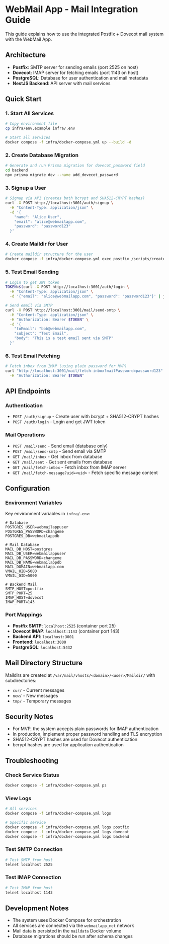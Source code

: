 # WebMail App - Mail Integration Guide

This guide explains how to use the integrated Postfix + Dovecot mail system with the WebMail App.

## Architecture

- **Postfix**: SMTP server for sending emails (port 2525 on host)
- **Dovecot**: IMAP server for fetching emails (port 1143 on host)
- **PostgreSQL**: Database for user authentication and mail metadata
- **NestJS Backend**: API server with mail services

## Quick Start

### 1. Start All Services

```bash
# Copy environment file
cp infra/env.example infra/.env

# Start all services
docker compose -f infra/docker-compose.yml up --build -d
```

### 2. Create Database Migration

```bash
# Generate and run Prisma migration for dovecot_password field
cd backend
npx prisma migrate dev --name add_dovecot_password
```

### 3. Signup a User

```bash
# Signup via API (creates both bcrypt and SHA512-CRYPT hashes)
curl -X POST http://localhost:3001/auth/signup \
  -H "Content-Type: application/json" \
  -d '{
    "name": "Alice User",
    "email": "alice@webmailapp.com",
    "password": "password123"
  }'
```

### 4. Create Maildir for User

```bash
# Create maildir structure for the user
docker compose -f infra/docker-compose.yml exec postfix /scripts/create_maildir.sh webmailapp.com alice
```

### 5. Test Email Sending

```bash
# Login to get JWT token
TOKEN=$(curl -X POST http://localhost:3001/auth/login \
  -H "Content-Type: application/json" \
  -d '{"email": "alice@webmailapp.com", "password": "password123"}' | jq -r '.access_token')

# Send email via SMTP
curl -X POST http://localhost:3001/mail/send-smtp \
  -H "Content-Type: application/json" \
  -H "Authorization: Bearer $TOKEN" \
  -d '{
    "toEmail": "bob@webmailapp.com",
    "subject": "Test Email",
    "body": "This is a test email sent via SMTP"
  }'
```

### 6. Test Email Fetching

```bash
# Fetch inbox from IMAP (using plain password for MVP)
curl "http://localhost:3001/mail/fetch-inbox?mailPassword=password123" \
  -H "Authorization: Bearer $TOKEN"
```

## API Endpoints

### Authentication
- `POST /auth/signup` - Create user with bcrypt + SHA512-CRYPT hashes
- `POST /auth/login` - Login and get JWT token

### Mail Operations
- `POST /mail/send` - Send email (database only)
- `POST /mail/send-smtp` - Send email via SMTP
- `GET /mail/inbox` - Get inbox from database
- `GET /mail/sent` - Get sent emails from database
- `GET /mail/fetch-inbox` - Fetch inbox from IMAP server
- `GET /mail/fetch-message?uid=<uid>` - Fetch specific message content

## Configuration

### Environment Variables

Key environment variables in `infra/.env`:

```env
# Database
POSTGRES_USER=webmailappuser
POSTGRES_PASSWORD=changeme
POSTGRES_DB=webmailappdb

# Mail Database
MAIL_DB_HOST=postgres
MAIL_DB_USER=webmailappuser
MAIL_DB_PASSWORD=changeme
MAIL_DB_NAME=webmailappdb
MAIL_DOMAIN=webmailapp.com
VMAIL_UID=5000
VMAIL_GID=5000

# Backend Mail
SMTP_HOST=postfix
SMTP_PORT=25
IMAP_HOST=dovecot
IMAP_PORT=143
```

### Port Mappings

- **Postfix SMTP**: `localhost:2525` (container port 25)
- **Dovecot IMAP**: `localhost:1143` (container port 143)
- **Backend API**: `localhost:3001`
- **Frontend**: `localhost:3000`
- **PostgreSQL**: `localhost:5432`

## Mail Directory Structure

Maildirs are created at `/var/mail/vhosts/<domain>/<user>/Maildir/` with subdirectories:
- `cur/` - Current messages
- `new/` - New messages
- `tmp/` - Temporary messages

## Security Notes

- For MVP, the system accepts plain passwords for IMAP authentication
- In production, implement proper password handling and TLS encryption
- SHA512-CRYPT hashes are used for Dovecot authentication
- bcrypt hashes are used for application authentication

## Troubleshooting

### Check Service Status
```bash
docker compose -f infra/docker-compose.yml ps
```

### View Logs
```bash
# All services
docker compose -f infra/docker-compose.yml logs

# Specific service
docker compose -f infra/docker-compose.yml logs postfix
docker compose -f infra/docker-compose.yml logs dovecot
docker compose -f infra/docker-compose.yml logs backend
```

### Test SMTP Connection
```bash
# Test SMTP from host
telnet localhost 2525
```

### Test IMAP Connection
```bash
# Test IMAP from host
telnet localhost 1143
```

## Development Notes

- The system uses Docker Compose for orchestration
- All services are connected via the `webmailapp_net` network
- Mail data is persisted in the `maildata` Docker volume
- Database migrations should be run after schema changes
